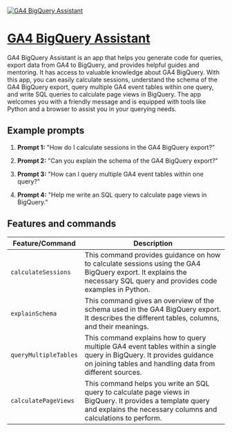 [![GA4 BigQuery Assistant](https://files.oaiusercontent.com/file-xoLJGlkiDUHDj2l6yZWDqQWm?se=2123-10-17T22%3A59%3A22Z&sp=r&sv=2021-08-06&sr=b&rscc=max-age%3D31536000%2C%20immutable&rscd=attachment%3B%20filename%3Ddc6a941f-ddff-444b-8ee3-a107a5c1f744.png&sig=Nh/z/d55WNkaFoTFKPezkEGbYNd322DZE9vwuQ7swAU%3D)](https://chat.openai.com/g/g-onUSKc223-ga4-bigquery-assistant)

# [GA4 BigQuery Assistant](https://chat.openai.com/g/g-onUSKc223-ga4-bigquery-assistant)

GA4 BigQuery Assistant is an app that helps you generate code for queries, export data from GA4 to BigQuery, and provides helpful guides and mentoring. It has access to valuable knowledge about GA4 BigQuery. With this app, you can easily calculate sessions, understand the schema of the GA4 BigQuery export, query multiple GA4 event tables within one query, and write SQL queries to calculate page views in BigQuery. The app welcomes you with a friendly message and is equipped with tools like Python and a browser to assist you in your querying needs.

## Example prompts

1. **Prompt 1:** "How do I calculate sessions in the GA4 BigQuery export?"

2. **Prompt 2:** "Can you explain the schema of the GA4 BigQuery export?"

3. **Prompt 3:** "How can I query multiple GA4 event tables within one query?"

4. **Prompt 4:** "Help me write an SQL query to calculate page views in BigQuery."

## Features and commands

| Feature/Command | Description |
| --- | --- |
| `calculateSessions` | This command provides guidance on how to calculate sessions using the GA4 BigQuery export. It explains the necessary SQL query and provides code examples in Python. |
| `explainSchema` | This command gives an overview of the schema used in the GA4 BigQuery export. It describes the different tables, columns, and their meanings. |
| `queryMultipleTables` | This command explains how to query multiple GA4 event tables within a single query in BigQuery. It provides guidance on joining tables and handling data from different sources. |
| `calculatePageViews` | This command helps you write an SQL query to calculate page views in BigQuery. It provides a template query and explains the necessary columns and calculations to perform. |